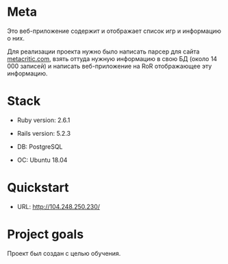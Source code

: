 # Meta

Это веб-приложение содержит и отображает список игр и информацию о них. 

Для реализации проекта нужно было написать парсер для сайта [metacritic.com](https://www.metacritic.com/), взять оттуда нужную информацию в свою БД (около 14 000 записей) и написать веб-приложение на RoR отображающее эту информацию.

# Stack

* Ruby version: 2.6.1

* Rails version: 5.2.3

* DB: PostgreSQL

* OC: Ubuntu 18.04

# Quickstart

* URL: http://104.248.250.230/

# Project goals

Проект был создан с целью обучения.
